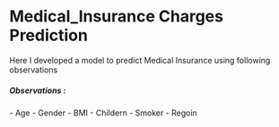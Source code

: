 # Medical_Insurance Charges Prediction
<P>Here I developed a model to predict Medical Insurance using following observations</P>
<h5>Observations :</h5>
- Age
- Gender
- BMI
- Childern
- Smoker 
- Regoin
